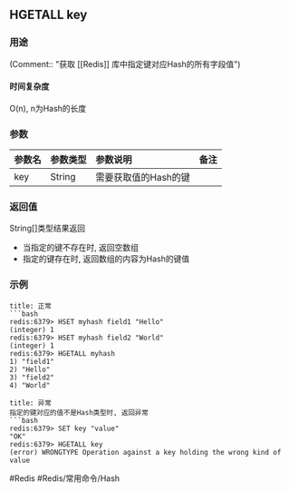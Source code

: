 ## HGETALL key

### 用途
(Comment:: "获取 [[Redis]] 库中指定键对应Hash的所有字段值")

#### 时间复杂度
O(n), n为Hash的长度

### 参数
|参数名|参数类型|参数说明|备注|
|:-|:-|:-|:-|
|key|String|需要获取值的Hash的键||

### 返回值
String[]类型结果返回
- 当指定的键不存在时, 返回空数组
- 指定的键存在时, 返回数组的内容为Hash的键值

### 示例
```ad-info
title: 正常
```bash
redis:6379> HSET myhash field1 "Hello"
(integer) 1
redis:6379> HSET myhash field2 "World"
(integer) 1
redis:6379> HGETALL myhash
1) "field1"
2) "Hello"
3) "field2"
4) "World"
```

```ad-danger
title: 异常
指定的键对应的值不是Hash类型时, 返回异常
```bash
redis:6379> SET key "value"
"OK"
redis:6379> HGETALL key
(error) WRONGTYPE Operation against a key holding the wrong kind of value
```

#Redis #Redis/常用命令/Hash 